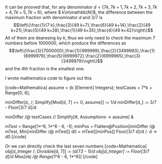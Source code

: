 It can be prooved that, for any denominator $d=\{7 k,7 k+1,7 k+2,7 k+3,7 k+4,7 k+5,7 k+6\}$, where $ k\in\mathbb{N}$, the difference between the maximum fraction with denominator $d$ and 3/7 is
$$\left\{\frac{1}{7 k},\frac{3}{49 k+7},\frac{6}{49 k+14},\frac{2}{49 k+21},\frac{5}{49 k+28},\frac{1}{49 k+35},\frac{4}{49 k+42}\right\}$$
All of them are dearesing by $k$, thus we only need to check the maximum 7 numbers before 1000000, which produce the differences as
$$\left\{\frac{3}{7000000},\frac{1}{999999},\frac{2}{3499993},\frac{1}{6999979},\frac{5}{6999972},\frac{2}{6999965},\frac{3}{3499979}\right\}$$
and the 4th fraction is the smallest one.

I wrote mathematica code to figure out this

[code=Mathematica]
assume = {k \[Element] Integers};
testCases = 7*k + Range[0, 6];

minDiffer[d_ /; Simplify[Mod[d, 7] == 0, assume]] := 1/d
minDiffer[d_] := 3/7 - Floor[3/7 d]/d

minDiffer /@ testCases // Simplify[#, Assumptions -> assume] &

mTest = Range[1*^6, 1*^6 - 6, -1];
minPos = Flatten@Position[minDiffer /@ mTest, Min[minDiffer /@ mTest]]
d0 = mTest[[minPos]]
Floor[3/7 d]/d /. d -> d0
[/code]

Or we can directly check the last seven numbers
[code=Mathematica]
obj[d_Integer /; Divisible[d, 7]] := (d/7*3 - 1)/d
obj[d_Integer] := Floor[3/7 d]/d
Max[obj /@ Range[1*^6 - 6, 1*^6]]
[/code]
